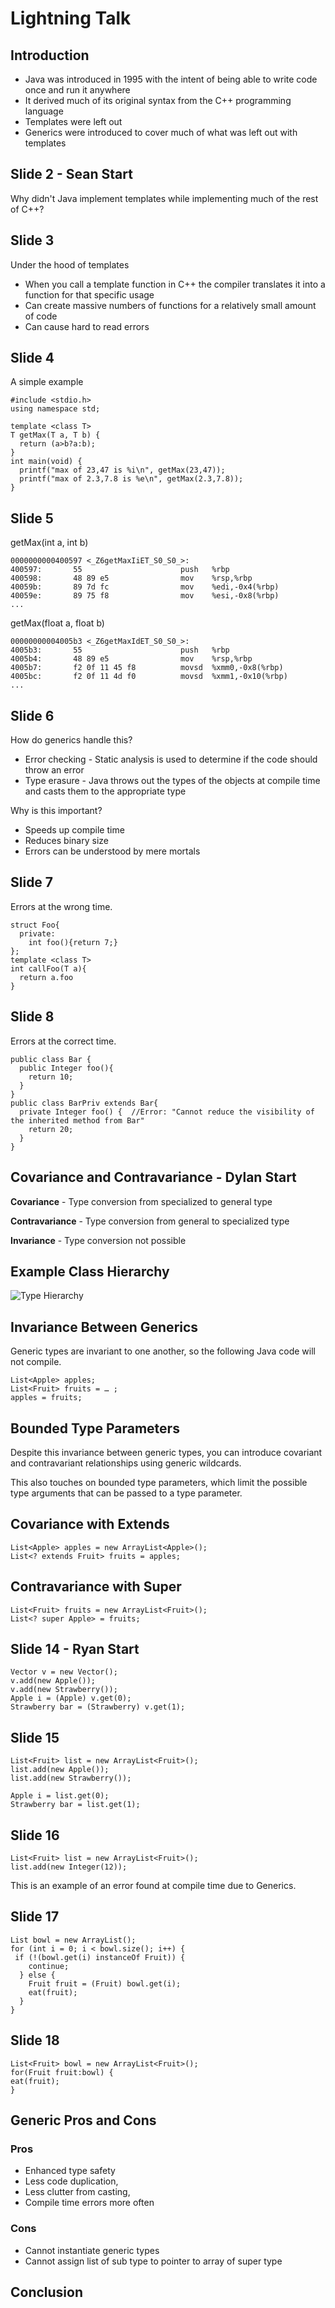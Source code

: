 # Lightning Talk

## Introduction

* Java was introduced in 1995 with the intent of being able to write code once and run it anywhere
* It derived much of its original syntax from the C++ programming language
* Templates were left out
* Generics were introduced to cover much of what was left out with templates

## Slide 2 - Sean Start

Why didn't Java implement templates while implementing much of the rest of C++?

## Slide 3

Under the hood of templates

* When you call a template function in C++ the compiler translates it into a function for that specific usage
* Can create massive numbers of functions for a relatively small amount of code
* Can cause hard to read errors

## Slide 4
A simple example

    #include <stdio.h>
    using namespace std;

    template <class T>
    T getMax(T a, T b) {
      return (a>b?a:b);
    }
    int main(void) {
      printf("max of 23,47 is %i\n", getMax(23,47));
      printf("max of 2.3,7.8 is %e\n", getMax(2.3,7.8));
    }

## Slide 5
getMax(int a, int b)

    0000000000400597 <_Z6getMaxIiET_S0_S0_>:
    400597:       55                      push   %rbp
    400598:       48 89 e5                mov    %rsp,%rbp
    40059b:       89 7d fc                mov    %edi,-0x4(%rbp)
    40059e:       89 75 f8                mov    %esi,-0x8(%rbp)
    ...

getMax(float a, float b)

    00000000004005b3 <_Z6getMaxIdET_S0_S0_>:
    4005b3:       55                      push   %rbp
    4005b4:       48 89 e5                mov    %rsp,%rbp
    4005b7:       f2 0f 11 45 f8          movsd  %xmm0,-0x8(%rbp)
    4005bc:       f2 0f 11 4d f0          movsd  %xmm1,-0x10(%rbp)
    ...


## Slide 6
How do generics handle this?

* Error checking - Static analysis is used to determine if the code should throw an error
* Type erasure - Java throws out the types of the objects at compile time and casts them to the appropriate type

Why is this important?

* Speeds up compile time
* Reduces binary size
* Errors can be understood by mere mortals

## Slide 7
Errors at the wrong time.

    struct Foo{
      private:
        int foo(){return 7;}
    };
    template <class T>
    int callFoo(T a){
      return a.foo
    }
    
## Slide 8
Errors at the correct time.

    public class Bar {
      public Integer foo(){
        return 10;
      }
    }
    public class BarPriv extends Bar{
      private Integer foo() {  //Error: "Cannot reduce the visibility of the inherited method from Bar"
        return 20;
      }
    }
    

## Covariance and Contravariance - Dylan Start

**Covariance** - Type conversion from specialized to general type

**Contravariance** - Type conversion from general to specialized type

**Invariance** - Type conversion not possible

## Example Class Hierarchy 

![Type Hierarchy][1]

[1]: type-hierarchy.png

## Invariance Between Generics

Generic types are invariant to one another, so the following Java code will not compile.

	List<Apple> apples;
	List<Fruit> fruits = … ;
	apples = fruits;

	
## Bounded Type Parameters

Despite this invariance between generic types, you can introduce covariant and contravariant relationships using generic wildcards. 

This also touches on bounded type parameters, which limit the possible type arguments that can be passed to a type parameter. 

## Covariance with Extends

	List<Apple> apples = new ArrayList<Apple>();
	List<? extends Fruit> fruits = apples;
	
## Contravariance with Super

	List<Fruit> fruits = new ArrayList<Fruit>();
	List<? super Apple> = fruits;

## Slide 14 - Ryan Start

	Vector v = new Vector();
	v.add(new Apple());
	v.add(new Strawberry());
	Apple i = (Apple) v.get(0);
	Strawberry bar = (Strawberry) v.get(1);

## Slide 15

	List<Fruit> list = new ArrayList<Fruit>();
	list.add(new Apple());
	list.add(new Strawberry());

	Apple i = list.get(0);
	Strawberry bar = list.get(1);

## Slide 16

	List<Fruit> list = new ArrayList<Fruit>();
	list.add(new Integer(12));
	
This is an example of an error found at compile time due to Generics.

## Slide 17

	List bowl = new ArrayList();
	for (int i = 0; i < bowl.size(); i++) {
 	 if (!(bowl.get(i) instanceOf Fruit)) {
	    continue;
	  } else {
	    Fruit fruit = (Fruit) bowl.get(i);
	    eat(fruit);
	  }
	}


## Slide 18

	List<Fruit> bowl = new ArrayList<Fruit>();
	for(Fruit fruit:bowl) {
  	eat(fruit);
	}

## Generic Pros and Cons

### Pros 
 * Enhanced type safety
 * Less code duplication, 
 * Less clutter from casting, 
 * Compile time errors more often
 
### Cons 
* Cannot instantiate generic types 
* Cannot assign list of sub type to pointer to array of super type

## Conclusion




